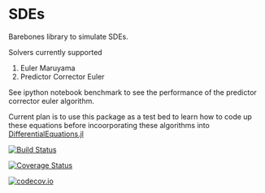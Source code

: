 # SDEs

Barebones library to simulate SDEs. 

Solvers currently supported

1. Euler Maruyama
2. Predictor Corrector Euler

See ipython notebook benchmark to see the performance of the predictor corrector euler algorithm.

Current plan is to use this package as a test bed to learn how to code up these equations before incoorporating these algorithms into [DifferentialEquations.jl](http://docs.juliadiffeq.org/stable/)

[![Build Status](https://travis-ci.org/onoderat/SDEs.jl.svg?branch=master)](https://travis-ci.org/onoderat/SDEs.jl)

[![Coverage Status](https://coveralls.io/repos/onoderat/SDEs.jl/badge.svg?branch=master&service=github)](https://coveralls.io/github/onoderat/SDEs.jl?branch=master)

[![codecov.io](http://codecov.io/github/onoderat/SDEs.jl/coverage.svg?branch=master)](http://codecov.io/github/onoderat/SDEs.jl?branch=master)
